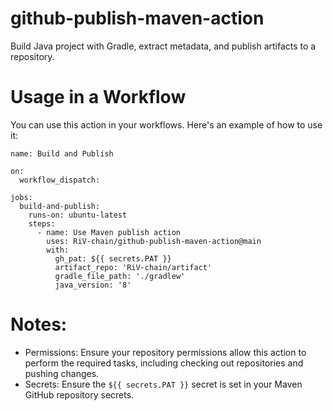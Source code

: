 # github-publish-maven-action
Build Java project with Gradle, extract metadata, and publish artifacts to a repository.

# Usage in a Workflow

You can use this action in your workflows. Here's an example of how to use it:

```
name: Build and Publish

on:
  workflow_dispatch:

jobs:
  build-and-publish:
    runs-on: ubuntu-latest
    steps:
      - name: Use Maven publish action
        uses: RiV-chain/github-publish-maven-action@main
        with:
          gh_pat: ${{ secrets.PAT }}
          artifact_repo: 'RiV-chain/artifact'
          gradle_file_path: './gradlew'
          java_version: '8'
```

# Notes:
  * Permissions: Ensure your repository permissions allow this action to perform the required tasks, including checking out repositories and pushing changes.
  * Secrets: Ensure the ```${{ secrets.PAT }}``` secret is set in your Maven GitHub repository secrets.
